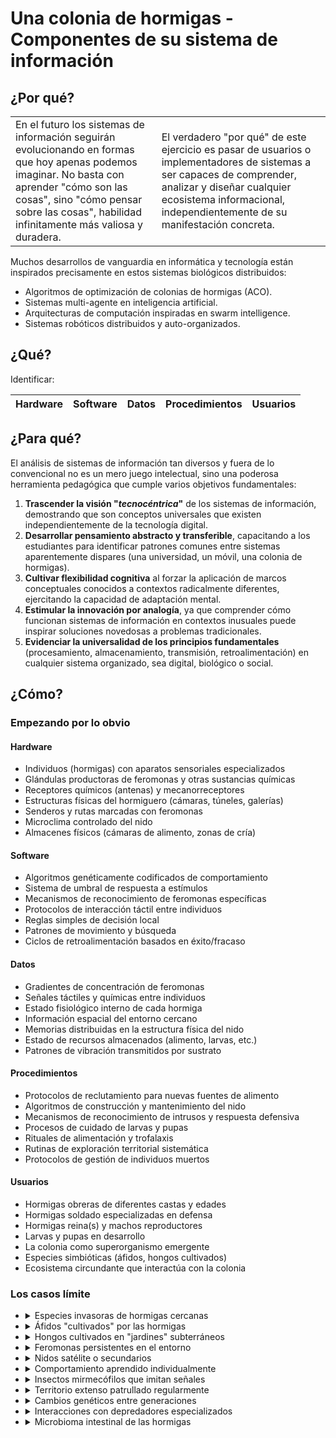 # Una colonia de hormigas - Componentes de su sistema de información

## ¿Por qué?

<div align=center>

|||
|-|-|
|En el futuro los sistemas de información seguirán evolucionando en formas que hoy apenas podemos imaginar. No basta con aprender "cómo son las cosas", sino "cómo pensar sobre las cosas", habilidad infinitamente más valiosa y duradera.|El verdadero "por qué" de este ejercicio es pasar de usuarios o implementadores de sistemas a ser capaces de comprender, analizar y diseñar cualquier ecosistema informacional, independientemente de su manifestación concreta.

</div>

Muchos desarrollos de vanguardia en informática y tecnología están inspirados precisamente en estos sistemas biológicos distribuidos:

- Algoritmos de optimización de colonias de hormigas (ACO).
- Sistemas multi-agente en inteligencia artificial.
- Arquitecturas de computación inspiradas en swarm intelligence.
- Sistemas robóticos distribuidos y auto-organizados.

## ¿Qué?

Identificar:

<div align=center>

|Hardware|Software|Datos|Procedimientos|Usuarios|
|-|-|-|-|-|

</div>

## ¿Para qué?

El análisis de sistemas de información tan diversos y fuera de lo convencional no es un mero juego intelectual, sino una poderosa herramienta pedagógica que cumple varios objetivos fundamentales:

1. **Trascender la visión "*tecnocéntrica*"** de los sistemas de información, demostrando que son conceptos universales que existen independientemente de la tecnología digital.
1. **Desarrollar pensamiento abstracto y transferible**, capacitando a los estudiantes para identificar patrones comunes entre sistemas aparentemente dispares (una universidad, un móvil, una colonia de hormigas).
1. **Cultivar flexibilidad cognitiva** al forzar la aplicación de marcos conceptuales conocidos a contextos radicalmente diferentes, ejercitando la capacidad de adaptación mental.
1. **Estimular la innovación por analogía**, ya que comprender cómo funcionan sistemas de información en contextos inusuales puede inspirar soluciones novedosas a problemas tradicionales.
1. **Evidenciar la universalidad de los principios fundamentales** (procesamiento, almacenamiento, transmisión, retroalimentación) en cualquier sistema organizado, sea digital, biológico o social.

## ¿Cómo?

### Empezando por lo obvio

#### Hardware

- Individuos (hormigas) con aparatos sensoriales especializados
- Glándulas productoras de feromonas y otras sustancias químicas
- Receptores químicos (antenas) y mecanorreceptores
- Estructuras físicas del hormiguero (cámaras, túneles, galerías)
- Senderos y rutas marcadas con feromonas
- Microclima controlado del nido
- Almacenes físicos (cámaras de alimento, zonas de cría)

#### Software

- Algoritmos genéticamente codificados de comportamiento
- Sistema de umbral de respuesta a estímulos
- Mecanismos de reconocimiento de feromonas específicas
- Protocolos de interacción táctil entre individuos
- Reglas simples de decisión local
- Patrones de movimiento y búsqueda
- Ciclos de retroalimentación basados en éxito/fracaso

#### Datos

- Gradientes de concentración de feromonas
- Señales táctiles y químicas entre individuos
- Estado fisiológico interno de cada hormiga
- Información espacial del entorno cercano
- Memorias distribuidas en la estructura física del nido
- Estado de recursos almacenados (alimento, larvas, etc.)
- Patrones de vibración transmitidos por sustrato

#### Procedimientos

- Protocolos de reclutamiento para nuevas fuentes de alimento
- Algoritmos de construcción y mantenimiento del nido
- Mecanismos de reconocimiento de intrusos y respuesta defensiva
- Procesos de cuidado de larvas y pupas
- Rituales de alimentación y trofalaxis
- Rutinas de exploración territorial sistemática
- Protocolos de gestión de individuos muertos

#### Usuarios

- Hormigas obreras de diferentes castas y edades
- Hormigas soldado especializadas en defensa
- Hormigas reina(s) y machos reproductores
- Larvas y pupas en desarrollo
- La colonia como superorganismo emergente
- Especies simbióticas (áfidos, hongos cultivados)
- Ecosistema circundante que interactúa con la colonia

### Los casos límite

<ul>
<li><details><summary>Especies invasoras de hormigas cercanas</summary>
Colonias de otras especies que compiten por territorio y recursos

- ***¿Pertenece?*** No
- ***Justificación*** Aunque interactúan con el sistema y pueden influir en sus procesos informativos mediante interferencia química o competencia directa, estas colonias constituyen sistemas paralelos independientes con sus propias dinámicas internas. La información intercambiada es limitada y principalmente antagónica, sin integración funcional en el sistema principal.
</details>
</li>
<li><details><summary>Áfidos "cultivados" por las hormigas</summary>
Insectos que son cuidados por las hormigas para obtener melaza

- ***¿Pertenece?*** Parcialmente
- ***Justificación*** Existe una relación simbiótica donde los áfidos funcionan como subsistemas periféricos que generan recursos (melaza) y reciben protección. La comunicación bidireccional y los patrones de interacción estables los integran parcialmente en la economía informacional de la colonia, aunque mantienen su independencia biológica y funcional básica.
</details>
</li>
<li><details><summary>Hongos cultivados en "jardines" subterráneos</summary>
Cultivos microbiológicos mantenidos activamente por ciertas especies de hormigas

- ***¿Pertenece?*** Sí
- ***Justificación*** En especies cultivadoras de hongos, estos microorganismos están completamente integrados en la estructura funcional e informativa de la colonia. La relación es tan estrecha que el hongo actúa como una extensión del sistema digestivo colectivo, con flujos constantes de información bioquímica que regulan su crecimiento y mantenimiento.
</details>
</li>
<li><details><summary>Feromonas persistentes en el entorno</summary>
Señales químicas que perduran después de haber sido depositadas

- ***¿Pertenece?*** Sí
- ***Justificación*** Estas señales son el equivalente a un sistema de almacenamiento externo de información, comparable a una base de datos distribuida espacialmente. Aunque físicamente externas a los individuos, son generadas, mantenidas (mediante renovación) e interpretadas por la colonia como parte integral de su sistema comunicativo y de memoria colectiva.
</details>
</li>
<li><details><summary>Nidos satélite o secundarios</summary>
Extensiones físicas de la colonia principal en localizaciones separadas

- ***¿Pertenece?*** Sí
- ***Justificación*** Estos nidos satélite operan como nodos distribuidos del sistema principal, manteniendo intercambio regular de individuos, recursos e información. Aunque físicamente separados, están funcionalmente integrados en la estructura de la colonia, compartiendo identidad química y contribuyendo a los objetivos colectivos del superorganismo.
</details>
</li>
<li><details><summary>Comportamiento aprendido individualmente</summary>
Adaptaciones conductuales específicas adquiridas por experiencia

- ***¿Pertenece?*** Parcialmente
- ***Justificación*** Las hormigas tienen capacidades limitadas de aprendizaje individual. Cuando ocurre, este aprendizaje modifica patrones de respuesta locales que pueden afectar indirectamente al comportamiento colectivo. Sin embargo, la mayor parte de la información en el sistema se transmite por mecanismos genéticos o químicos, no por aprendizaje cognitivo individual.
</details>
</li>
<li><details><summary>Insectos mirmecófilos que imitan señales</summary>
Organismos que han evolucionado para engañar al sistema de reconocimiento

- ***¿Pertenece?*** No
- ***Justificación*** Estos organismos han desarrollado adaptaciones para manipular el sistema informativo de la colonia a su favor (mediante mimetismo químico o comportamental), pero siguen siendo entidades externas que explotan vulnerabilidades del sistema. Son equivalentes a "hackers" biológicos que infiltran el sistema sin integrarse funcionalmente en él.
</details>
</li>
<li><details><summary>Territorio extenso patrullado regularmente</summary>
Áreas exteriores al nido que son monitoreadas y defendidas sistemáticamente

- ***¿Pertenece?*** Parcialmente
- ***Justificación*** El territorio forma parte del sistema en la medida en que está marcado químicamente, recorrido regularmente y modificado por la actividad de la colonia. Sin embargo, solo ciertas características específicas del entorno (principalmente las modificadas por la actividad de las hormigas) están realmente integradas en el procesamiento de información colectivo.
</details>
</li>
<li><details><summary>Cambios genéticos entre generaciones</summary>
Modificaciones evolutivas en el pool genético de la colonia

- ***¿Pertenece?*** Parcialmente
- ***Justificación*** Estos cambios alteran gradualmente los algoritmos básicos de comportamiento y comunicación, pero operan a una escala temporal mucho mayor que el funcionamiento diario del sistema. Representan actualizaciones lentas del "código base" del sistema, pero no participan activamente en el procesamiento informativo cotidiano de la colonia actual.
</details>
</li>
<li><details><summary>Interacciones con depredadores especializados</summary>
Relaciones con especies que se alimentan regularmente de hormigas

- ***¿Pertenece?*** No
- ***Justificación*** Aunque generan respuestas defensivas e informativas en la colonia, los depredadores no forman parte integrada del sistema, sino que representan factores externos que el sistema debe detectar y responder. La información intercambiada es principalmente unidireccional y antagonista, sin formar circuitos comunicativos funcionales.
</details>
</li>
<li><details><summary>Microbioma intestinal de las hormigas</summary>
Comunidades bacterianas que habitan el tracto digestivo de cada individuo

- ***¿Pertenece?*** Sí
- ***Justificación*** Estos microorganismos están completamente integrados en la fisiología de cada hormiga y contribuyen directamente a la degradación de alimentos y síntesis de compuestos esenciales. Además, participan en procesos bioquímicos que afectan al comportamiento y comunicación, formando parte del hardware biológico básico del sistema.
</details>
</li>
</ul>